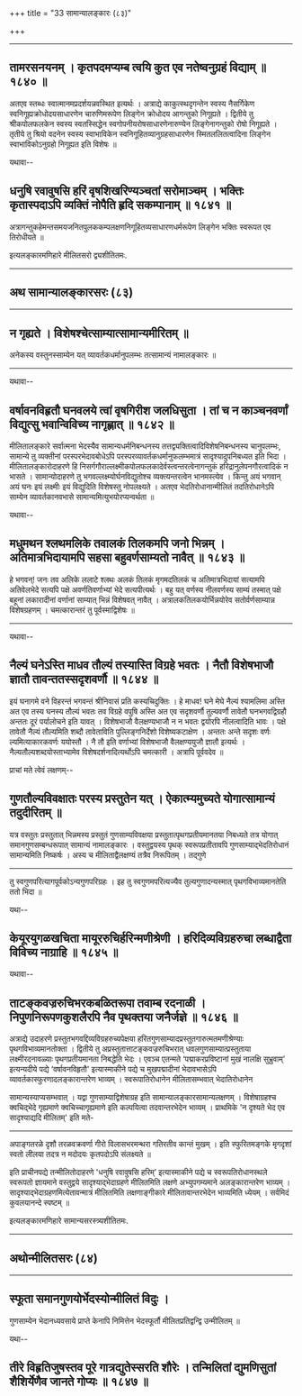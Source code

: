 +++
title = "33 सामान्यालङ्कारः (८३)"

+++


------------------------------------------------------------------------

## तामरसनयनम् । कृतपदमप्यम्ब त्वयि कुत एव नतेष्वनुग्रहं विद्याम् ॥ १८४० ॥

अतएव स्तब्धः स्वात्मानमप्रदर्शयन्नवस्थित इत्यर्थः । अत्राद्ये
काकुत्स्थदृगन्तेन स्वस्य नैसर्गिकेण स्वनिगूह्यक्रोधोदयसाधारणेन
चारुणिमरूपेण लिङ्गेन क्रोधोदय आगन्तुको निगूह्यते । द्वितीये तु
श्रीकपोलफलकेन स्वस्य स्वतस्सिद्धेन स्वगोपनीयरोषसाधारणेनारुण्येन
लिङ्गेनागन्तुको रोषो निगूह्यते । तृतीये तु श्रियो वदनेन स्वस्य
स्वाभाविकेन स्वनिगूहितव्यानुग्रहसाधारणेन स्मितललितत्वादिना लिङ्गेन
स्वाभाविकोऽनुग्रहो निगूह्यत इति विशेषः ॥

यथावा--



## धनुषि रवावुषसि हरिं वृषशिखरिण्यञ्चतां सरोमाञ्चम् । भक्तिः कृतास्पदाऽपि व्यक्तिं नोपैति हृदि सकम्पानाम् ॥ १८४१ ॥

अत्रागन्तुकहेमन्तसमयजनितपुलककम्पलक्षणनिगूहितव्यसाधारणधर्मरूपेण लिङ्गेन
भक्तिः स्वरूपत एव तिरोधीयते ॥

इत्यलङ्कारमणिहारे मीलितसरो द्व्यशीतितमः.

------------------------------------------------------------------------

## अथ सामान्यालङ्कारसरः (८३)

------------------------------------------------------------------------



## न गृह्यते । विशेषश्चेत्साम्यात्सामान्यमीरितम् ॥

अनेकस्य वस्तुनस्साम्येन यत् व्यावर्तकधर्मानुपलम्भः तत्सामान्यं
नामालङ्कारः ॥

------------------------------------------------------------------------

यथावा--



## वर्षावनविहृतौ घनवलये त्वां वृषगिरीश जलधिसुता । तां च न काञ्चनवर्णां विद्युत्सु भवान्विविच्य नागृह्णात् ॥ १८४२ ॥

मीलितालङ्कारे सर्वात्मना भेदस्यैव सामान्यधर्मनिबन्धनस्य
तत्तद्व्यक्तित्वादिविशेषनिबन्धनस्य चानुपलम्भः, सामान्ये तु व्यक्तीनां
परस्परभेदावबोधेऽपि परस्परव्यावर्तकधर्मानुफलम्भमात्रं सादृश्यादुपनिबध्यत
इति भिदा । मीलितालङ्कारोदाहरणे हि
निसर्गगौराल्लक्ष्मीकपोलफलकादेर्वस्त्वन्तरत्वेनागन्तुकं
हरिद्रानुलेपनगौरत्वादिकं न भासते । सामान्योदाहरणे तु
भगवल्लक्ष्म्योर्घनविद्युतोश्च व्यक्त्यन्तरत्वेन भानमस्त्येव । किन्तु अयं
भगवान् अयं घनः इयं लक्ष्मीः इयं विद्युदिति विशेषस्तु नोपलक्ष्यते । अतएव
भेदतिरोधानान्मीलितं तदतिरोधानेऽपि साम्येन व्यावर्तकानवभासे
सामान्यमित्युभयोरप्यन्वर्थता ॥

यथावा--



## मधुमथन श्लथमलिके तवालकं तिलकमपि जनो भिन्नम् । अतिमात्रभिदायामपि सहसा बहुवर्णसाम्यतो नावैत् ॥ १८४३ ॥

हे भगवन्! जनः तव अलिके ललाटे श्लथः अलकं तिलकं मृगमदतिलकं च
अतिमात्रभिदायां सत्यामपि अतिवेलभेदे सत्यपि पक्षे अवर्णतिवर्णाभ्यां भेदे
सत्यपीत्यर्थः । बहु यत् वर्णस्य नीलवर्णस्य साम्यं तस्मात् पक्षे बहूनां
लकारादीनां वर्णानां साम्यात् भिन्नं विशेषवत् नावैत् ।
अत्रालकतिलकयोर्भिन्नयोरेव सतोर्वर्णसाम्यान्न विशेषग्रहणम् ।
चमत्कारान्तरं तु पूर्वस्माद्विशेषः ॥

------------------------------------------------------------------------

यथावा--



## नैल्यं घनेऽस्ति माधव तौल्यं तस्यास्ति विग्रहे भवतः । नैतौ विशेषभाजौ ज्ञातौ तावन्ततस्सदृशवर्णौ ॥ १८४४ ॥

इयं घनागमे वने विहरन्तं भगवन्तं श्रीनिवासं प्रति कस्यचिदुक्तिः । हे
माधव! घने मेघे नैल्यं श्यामलिमा अस्ति अत एव तस्य घनस्य तौल्यं भवतः तव
विग्रहे वपुषि अस्ति अत एव सदृशवर्णौ तुल्यवर्णौ तावेतौ घनभगवद्विग्रहौ
अन्ततः दूरं पर्यालोचने इति यावत् । विशेषभाजौ वैलक्षण्यभाजौ न न भवतः
द्वयोरपि नीलत्वादिति भावः । पक्षे तावेतौ नैल्यं तौल्यमिति शब्दौ
तावेताविति पुल्लिङ्गनिर्देशो विशेष्यकटाक्षेण । अन्ततः अन्ते सदृशः वर्णः
ल्यमित्याकारकवर्णः ययोस्तौ । नै तौ इति वर्णाभ्यां विशेषभाजौ
वैलक्षण्ययुजौ ज्ञातौ इत्यर्थः । नैल्यतौल्यशब्दयोस्ताभ्यामेव
विशेषदर्शनादित्यर्थोऽपि चमत्कारी । अत्रापि पूर्ववदेव ॥

प्राचां मते त्वेवं लक्षणम्--



## गुणतौल्यविवक्षातः परस्य प्रस्तुतेन यत् । ऐकात्म्यमुच्यते योगात्सामान्यं तदुदीरितम् ॥

यत्र वस्तुतः प्रस्तुतात् भिन्नमस्य प्रस्तुतं गुणसाम्यविवक्षया
प्रस्तुतात्पृथगप्रतीयमानतया निबध्यते तत्र योगात् समानगुणसम्बन्धरूपात्
सामान्यं नामालङ्कारः । वस्तुद्वयस्य पृथक् स्वरूपप्रतीतावपि
गुणसाम्याद्भेदतिरोधानं सामान्यमिति निष्कर्षः । अस्य च मीलिताद्वैलक्षण्यं
तत्रैव निरूपितम् । तद्गुणे

------------------------------------------------------------------------

तु स्वगुणपरित्यागपूर्वकोऽन्यगुणपरिग्रहः । इह तु स्वगुणमपरित्यज्यैव
तुल्यगुणादन्यस्मात् पृथगविभाव्यमानतेति ततो भिदा ॥

यथा--



## केयूरयुगळखचिता मायूररुचिर्हरिन्मणीश्रेणी । हरिदिव्यविग्रहरुचा लब्धाद्वैता विविच्य नाग्राहि ॥ १८४५ ॥

यथावा--



## ताटङ्कवज्ररुचिभरकबळितरूपा तवाम्ब रदनाळी । निपुणनिरूपणकुशलैरपि नैव पृथक्तया जनैर्जज्ञे ॥ १८४६ ॥

अत्राद्ये उदाहरणे प्रस्तुतभगवद्दिव्यविग्रहरुच्यपेक्षया
हरितगुणसाम्यादप्रस्तुतगारुत्मतमणीश्रेण्याः पृथगविभाव्यमानतोक्ता ।
द्वितीये तु अप्रस्तुतात्ताटङ्कवज्ररुचिभरात् धवलगुणसाम्यात्प्रस्तुताया
लक्ष्मीरदनावळ्याः पृथगप्रतीयमानता निबद्धेति भेदः । एवञ्च एतन्मते
‘पद्माकरप्रविष्टानां मुखं नालक्षि सुभ्रुवाम्’ इत्यन्यदीये पद्ये
‘वर्षावनविहृतौ' इत्यास्माकीने पद्ये च मुखपद्मादीनां भेदावभासेऽपि
व्यावर्तकास्फुरणादलङ्कारान्तरेण भाव्यम् । स्वरूपातिरोधानेन मीलितासम्भवात्
भेदातिरोधानेन

सामान्यस्याप्यसम्भवात् । यद्वा गुणसाम्याद्विशेषाग्रह इति
सामान्यालङ्कारसामान्यलक्षणम् । विशेषाग्रहश्च क्वचिद्भेदे गृह्यमाणे
क्वचिच्चागृह्यमाणे इति कल्पयित्वा तदवान्तरभेदेन भाव्यम् । प्राथमिके 'न
दृश्यते भेद एव सादृश्याद्यदि मीलितम्' इति मते-

------------------------------------------------------------------------

अपाङ्गतरळे दृशौ तरळवक्रवर्णा गीरो
विलासभरमन्थरा गतिरतीव कान्तं मुखम् ।
इति स्फुरितमङ्गके मृगदृशां स्वतो लीलया
तदत्र न मदोदयः कृतपदोऽपि संलक्ष्यते ॥

इति प्राचीनपद्ये तन्मीलितोदाहरणे 'धनुषि रवावुषसि हरिम्’ इत्यास्माकीने
पद्ये च स्वरूपतिरोधानस्थले स्वरूपतो ज्ञायमाने वस्तुद्वये
सादृश्याद्भेदाग्रहणे मीलितमिति लक्षणे अभ्युपगम्यमाने अलङ्कारान्तरेण
भाव्यम् । सादृश्याद्भेदाग्रहणमित्येतावन्मात्रं मीलितमिति लक्षणाङ्गीकारे
मीलितावान्तरभेदेन भाव्यमिति ध्येयम् । सर्वमिदं कुवलयानन्दे स्पष्टम् ॥

इत्यलङ्कारमणिहारे सामान्यसरस्त्र्यशीतितमः.

------------------------------------------------------------------------



## अथोन्मीलितसरः (८४)

------------------------------------------------------------------------

## स्फूता समानगुणयोर्भेदस्योन्मीलितं विदुः ।

गुणसाम्येन भेदानध्यवसाये प्राप्ते केनापि निमित्तेन भेदस्फूर्तौ
मीलितप्रतिद्वन्द्वि उन्मीलितम् ॥

यथा--



## तीरे विहृतिजुषस्तव पूरे गात्रद्युतेस्सरति शौरेः । तन्मिलितां द्युमणिसुतां शैशिर्येणैव जानते गोप्यः ॥ १८४७ ॥

